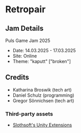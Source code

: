 # Retropair

## Jam Details
Puls Game Jam 2025
- Date: 14.03.2025 - 17.03.2025
- Site: Online
- Theme: "kaputt" ["broken"]

## Credits
- Katharina Broswik (tech art)
- Daniel Schulz (programming)
- Gregor Sönnichsen (tech art)

### Third-party assets
- [Slothsoft's Unity Extensions](https://github.com/Faulo/UnityExtensions)